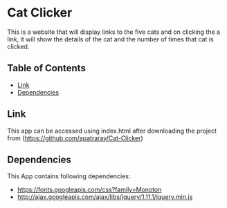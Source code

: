 # Cat Clicker

This is a website that will display links to the five cats and on clicking the a link,
it will show the details of the cat and the number of times that cat is clicked.

## Table of Contents

* [Link](#Link)
* [Dependencies](#Dependencies)

## Link

This app can be accessed using index.html after downloading the project from (https://github.com/apatraray/Cat-Clicker)

## Dependencies

This App contains following dependencies:
- https://fonts.googleapis.com/css?family=Monoton
- http://ajax.googleapis.com/ajax/libs/jquery/1.11.1/jquery.min.js
